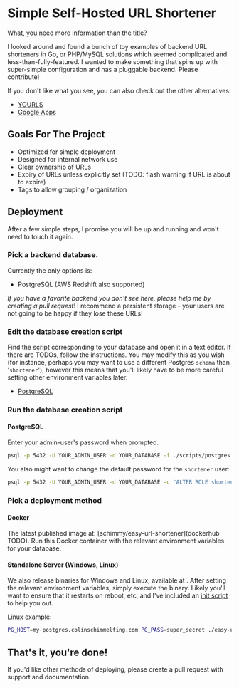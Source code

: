 # Simple Self-Hosted URL Shortener

What, you need more information than the title?

I looked around and found a bunch of toy examples of backend URL shorteners in Go, or PHP/MySQL solutions which seemed complicated and less-than-fully-featured.
I wanted to make something that spins up with super-simple configuration and has a pluggable backend. Please contribute!

If you don't like what you see, you can also check out the other alternatives:
- [YOURLS](yourls.org)
- [Google Apps](TODO)

## Goals For The Project
- Optimized for simple deployment
- Designed for internal network use
- Clear ownership of URLs
- Expiry of URLs unless explicitly set (TODO: flash warning if URL is about to expire)
- Tags to allow grouping / organization

## Deployment
After a few simple steps, I promise you will be up and running and won't need to touch it again.

### Pick a backend database.
Currently the only options is:
- PostgreSQL (AWS Redshift also supported)

*If you have a favorite backend you don't see here, please help me by creating a pull request!*
I recommend a persistent storage - your users are not going to be happy if they lose these URLs!

### Edit the database creation script
Find the script corresponding to your database and open it in a text editor. If there are TODOs, follow the instructions.
You may modify this as you wish (for instance, perhaps you may want to use a different Postgres `schema` than '`shortener`'), however this means that you'll likely have to be more careful setting other environment variables later.
- [PostgreSQL]()

### Run the database creation script

#### PostgreSQL
Enter your admin-user's password when prompted.
```bash
psql -p 5432 -U YOUR_ADMIN_USER -d YOUR_DATABASE -f ./scripts/postgres.sql
```
You also might want to change the default password for the `shortener` user:
```bash
psql -p 5432 -U YOUR_ADMIN_USER -d YOUR_DATABASE -c "ALTER ROLE shortener WITH PASSWORD 'TODO'"
```

### Pick a deployment method

#### Docker
The latest published image at: [schimmy/easy-url-shortener](dockerhub TODO). Run this Docker container with the relevant environment variables for your database.

#### Standalone Server (Windows, Linux)
We also release binaries for Windows and Linux, available at [](TODO).
After setting the relevant environment variables, simply execute the binary.
Likely you'll want to ensure that it restarts on reboot, etc, and I've included an [init script](TODO) to help you out.

Linux example:
```bash
PG_HOST=my-postgres.colinschimmelfing.com PG_PASS=super_secret ./easy-url-shortener
```

## That's it, you're done!

If you'd like other methods of deploying, please create a pull request with support and documentation.
